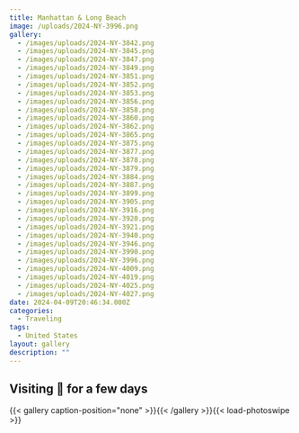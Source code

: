 ```yaml
---
title: Manhattan & Long Beach
image: /uploads/2024-NY-3996.png
gallery:
  - /images/uploads/2024-NY-3842.png
  - /images/uploads/2024-NY-3845.png
  - /images/uploads/2024-NY-3847.png
  - /images/uploads/2024-NY-3849.png
  - /images/uploads/2024-NY-3851.png
  - /images/uploads/2024-NY-3852.png
  - /images/uploads/2024-NY-3853.png
  - /images/uploads/2024-NY-3856.png
  - /images/uploads/2024-NY-3858.png
  - /images/uploads/2024-NY-3860.png
  - /images/uploads/2024-NY-3862.png
  - /images/uploads/2024-NY-3865.png
  - /images/uploads/2024-NY-3875.png
  - /images/uploads/2024-NY-3877.png
  - /images/uploads/2024-NY-3878.png
  - /images/uploads/2024-NY-3879.png
  - /images/uploads/2024-NY-3884.png
  - /images/uploads/2024-NY-3887.png
  - /images/uploads/2024-NY-3899.png
  - /images/uploads/2024-NY-3905.png
  - /images/uploads/2024-NY-3916.png
  - /images/uploads/2024-NY-3920.png
  - /images/uploads/2024-NY-3921.png
  - /images/uploads/2024-NY-3940.png
  - /images/uploads/2024-NY-3946.png
  - /images/uploads/2024-NY-3990.png
  - /images/uploads/2024-NY-3996.png
  - /images/uploads/2024-NY-4009.png
  - /images/uploads/2024-NY-4019.png
  - /images/uploads/2024-NY-4025.png
  - /images/uploads/2024-NY-4027.png
date: 2024-04-09T20:46:34.000Z
categories:
  - Traveling
tags:
  - United States
layout: gallery
description: ""
---
```


## Visiting 🗽 for a few days

{{< gallery caption-position="none" >}}{{< /gallery >}}{{< load-photoswipe >}}
